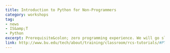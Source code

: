 ```yaml
---
title: Introduction to Python for Non-Programmers
category: workshops
tag: 
- news
- IS&amp;T
- Python
excerpt: Prerequisite&colon; zero programming experience. We will go slowly so that everyone understands programming concepts, like loops and functions. This is an introduction to the essential features of Python. This tutorial includes a brief introduction to basic types (Integer, Float, String, and Boolean), if-statements, functions, lists, dictionaries, loops, and modules. We’ll look at some simple interactive tasks. After this tutorial you’ll be ready to explore all the amazing modules Python has to offer. This is a two part tutorial, so please sign up for both parts.
link: http://www.bu.edu/tech/about/training/classroom/rcs-tutorials/#PYTHON1A
---
```

